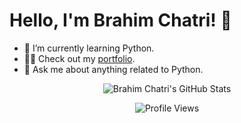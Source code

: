
# Hello, I'm Brahim Chatri! 👋

- 🌱 I’m currently learning Python.
- 👨‍💻 Check out my [portfolio](https://github.com/BrahimChatri).
- 💬 Ask me about anything related to Python.
<div style="text-align: center;">
  
![Brahim Chatri's GitHub Stats](https://github-readme-stats.vercel.app/api?username=BrahimChatri&show_icons=true&theme=radical)


![Profile Views](https://komarev.com/ghpvc/?username=BrahimChatri)

</div>
